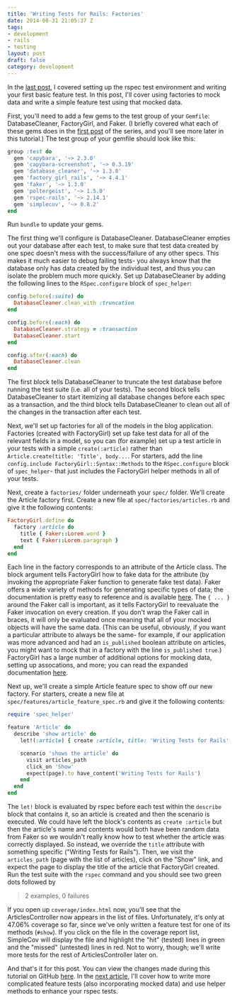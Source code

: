 ```yaml
---
title: 'Writing Tests for Rails: Factories'
date: 2014-08-31 21:05:37 Z
tags:
- development
- rails
- testing
layout: post
draft: false
category: development
---
```


In the [last post](https://schneider.dev/blog/writing-tests-for-rails-setup.html), I covered setting up the rspec test environment and writing your first basic feature test. In this post, I'll cover using factories to mock data and write a simple feature test using that mocked data. 

First, you'll need to add a few gems to the test group of your `Gemfile`: DatabaseCleaner, FactoryGirl, and Faker. (I briefly covered what each of these gems does in the [first post](https://schneider.dev/blog/writing-tests-for-rails-introduction.html) of the series, and you'll see more later in this tutorial.) The test group of your gemfile should look like this:

```ruby
group :test do
  gem 'capybara', '~> 2.3.0'
  gem 'capybara-screenshot', '~> 0.3.19'
  gem 'database_cleaner', '~> 1.3.0'
  gem 'factory_girl_rails', '~> 4.4.1'
  gem 'faker', '~> 1.3.0'
  gem 'poltergeist', '~> 1.5.0'
  gem 'rspec-rails', '~> 2.14.1'
  gem 'simplecov', '~> 0.8.2'
end
```
    
Run `bundle` to update your gems.

The first thing we'll configure is DatabaseCleaner. DatabaseCleaner empties out your database after each test, to make sure that test data created by one spec doesn't mess with the success/failure of any other specs. This makes it much easier to debug failing tests- you always know that the database only has data created by the individual test, and thus you can isolate the problem much more quickly. Set up DatabaseCleaner by adding the following lines to the `RSpec.configure` block of `spec_helper`:

```ruby
config.before(:suite) do
  DatabaseCleaner.clean_with :truncation
end

config.before(:each) do
  DatabaseCleaner.strategy = :transaction
  DatabaseCleaner.start
end

config.after(:each) do
  DatabaseCleaner.clean
end
```
    
The first block tells DatabaseCleaner to truncate the test database before running the test suite (i.e. all of your tests). The second block tells DatabaseCleaner to start itemizing all database changes before each spec as a transaction, and the third block tells DatabaseCleaner to clean out all of the changes in the transaction after each test.

Next, we'll set up factories for all of the models in the blog application. Factories (created with FactoryGirl) set up fake test data for all of the relevant fields in a model, so you can (for example) set up a test article in your tests with a simple `create(:article)` rather than `Article.create(title: 'Title', body...`. For starters, add the line `config.include FactoryGirl::Syntax::Methods` to the `RSpec.configure` block of `spec_helper`- that just includes the FactoryGirl helper methods in all of your tests.

Next, create a `factories/` folder underneath your `spec/` folder. We'll create the Article factory first. Create a new file at `spec/factories/articles.rb` and give it the following contents:

```ruby
FactoryGirl.define do
  factory :article do
    title { Faker::Lorem.word }
    text { Faker::Lorem.paragraph }
  end
end
```

Each line in the factory corresponds to an attribute of the Article class. The block argument tells FactoryGirl how to fake data for the attribute (by invoking the appropriate Faker function to generate fake test data). Faker offers a wide variety of methods for generating specific types of data; the documentation is pretty easy to reference and is available [here](http://rubydoc.info/github/stympy/faker/master/frames). The `{ ... }` around the Faker call is important, as it tells FactoryGirl to reevaluate the Faker invocation on every creation. If you don't wrap the Faker call in braces, it will only be evaluated once meaning that all of your mocked objects will have the same data. (This can be useful, obviously, if you want a particular attribute to always be the same- for example, if our application was more advanced and had an `is_published` boolean attribute on articles, you might want to mock that in a factory with the line `is_published true`.) FactoryGirl has a large number of additional options for mocking data, setting up assocations, and more; you can read the expanded documentation [here](https://github.com/thoughtbot/factory_girl).

Next up, we'll create a simple Article feature spec to show off our new factory. For starters, create a new file at `spec/features/article_feature_spec.rb` and give it the following contents:

```ruby
require 'spec_helper'

feature 'Article' do
  describe 'show article' do
    let!(:article) { create :article, title: 'Writing Tests for Rails' }

    scenario 'shows the article' do
      visit articles_path
      click_on 'Show'
      expect(page).to have_content('Writing Tests for Rails')
    end
  end
end
```
    
The `let!` block is evaluated by rspec before each test within the `describe` block that contains it, so an article is created and then the scenario is executed. We could have left the block's contents as `create :article` but then the article's name and contents would both have been random data from Faker so we wouldn't really know how to test whether the article was correctly displayed. So instead, we override the `title` attribute with something specific ("Writing Tests for Rails"). Then, we visit the `articles_path` (page with the list of articles), click on the "Show" link, and expect the page to display the title of the article that FactoryGirl created. Run the test suite with the `rspec` command and you should see two green dots followed by

> 2 examples, 0 failures

If you open up `coverage/index.html` now, you'll see that the ArticlesController now appears in the list of files. Unfortunately, it's only at 47.06% coverage so far, since we've only written a feature test for one of its methods (`#show`). If you click on the file in the coverage report list, SimpleCov will display the file and highlight the "hit" (tested) lines in green and the "missed" (untested) lines in red. Not to worry, though; we'll write more tests for the rest of ArticlesController later on.

And that's it for this post. You can view the changes made during this tutorial on GitHub [here](https://github.com/schneidmaster/rspec-blog-example/commit/6fe141348d42f80d5769f8ef5a6d6d646129453f). In the [next article](https://schneider.dev/blog/writing-tests-for-rails-features.html), I'll cover how to write more complicated feature tests (also incorporating mocked data) and use helper methods to enhance your rspec tests. 
